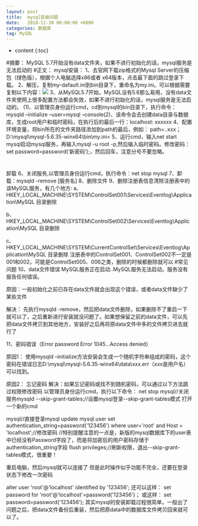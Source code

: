 ```yaml
---
layout: post
title:  mysql安装问题
date:   2018-11-30 00:00:00 +0800
categories: 数据库
tag: MySQL
---
```


* content
{:toc}


#摘要：
  MySQL 5.7开始没有data文件夹，如果不进行初始化的话，mysql服务是无法启动的
#正文：
mysql安装：
       1、去官网下载zip格式的Mysql Server的压缩包（绿色版），根据个人电脑选择x86或者   x64版本，点击最下面的跳过登录下载。
       2、解压，复制my-dafault.ini到bin目录下，重命名为my.ini。可以根据需要复制以下内容：![](https://i.imgur.com/sHxqfO1.png)
       3、从MySQL5.7开始，MySQL没有5.6那么易用，没有data文件夹使网上很多配置方法都会失效，如果不进行初始化的话，mysql服务是无法启动的。
      (1)、以管理员身份运行cmd，cd到mysql的bin目录下，执行命令：mysqld –initialize –user=mysql –console(2)、该命令会去创建data目录与数据库，生成root用户和临时密码，在执行后的最后一行：localhost: xxxxxx
      4、配置环境变量，将bin所在的文件夹路径添加到path的最后，例如： path=..xxx；D:\mysql\mysql-5.6.35-winx64\bin\my.ini<
      5、运行cmd，输入net start mysql启动mysql服务，再输入mysql -u root -p,然后输入临时密码。修改密码：set password=password(‘新密码’);，然后回车，注意分号不要忽略。
#
卸载
 6、关闭服务,以管理员身份运行cmd，执行命令：net stop mysql
 7、卸载：mysqld -remove [服务名]
 8、删除文件
 9、删除注册表信息清除注册表中的该MySQL服务，有几个地方: 
   a、HKEY_LOCAL_MACHINE\SYSTEM\ControlSet001\Services\Eventlog\Application\MySQL 目录删除

   b、HKEY_LOCAL_MACHINE\SYSTEM\ControlSet002\Services\Eventlog\Application\MySQL 目录删除

   c、HKEY_LOCAL_MACHINE\SYSTEM\CurrentControlSet\Services\Eventlog\Application\MySQL 目录删除
     注册表中的ControlSet001、ControlSet002不一定是001和002，可能是ControlSet005、006之类，删除的时候都删除就可以
#常见问题
10、data文件错误 MySQL服务正在启动..MySQL服务无法启动。服务没有报告任何错误。


原因：一般初始化之前已存在data文件就会出现这个错误，或者data文件缺少了某些文件

解决：
先执行mysqld -remove，然后把data文件删除，如果删除不了重启一下就可以了，之后重新进行安装就没问题了。如果想保留之前的data文件，可以先把data文件拷贝到其他地方，安装好之后再将原data文件中多的文件拷贝进去就行了

11、密码错误（Error password Error 1045…Access denied）

原因1：
使用mysqld –initialize方法安装会生成一个随机字符串组成的密码，这个密码在错误日志D:\mysql\mysql-5.6.35-winx64\data\xxx.err（xxx是用户名）可以找到。

原因2：
忘记密码
解决：如果忘记密码或找不到随机密码，可以通过以下方法跳过权限修改密码
以管理员身份运行cmd，执行以下命令：
net stop mysql//关闭服务mysqld --skip-grant-tables;//设置mysql登录--skip-grant-tables模式
打开一个新的cmd

mysql//直接登录mysql
   update mysql.user set authentication_string=password('123456') where user='root' and Host = 'localhost';//修改密码
   //特别提醒注意的一点是，新版的mysql数据库下的user表中已经没有Password字段了，而是将加密后的用户密码存储于authentication_string字段
   flush privileges;//刷新权限，退出--skip-grant-tables模式，很重要！

重启电脑，然后mysql就可以连接了
但是此时操作似乎功能不完全，还要在登录状态下修改一次密码

alter user 'root'@'localhost' identified by '123456';
还可以这样：
set password for 'root'@'localhost'=password('123456')；
或这样：
set password=password('123456');
其实mysql的安装卸载过程很简单，一般出了问题之后，把data文件备份后重装，然后把原data中的数据库文件拷贝回来就可以了。


   
  



